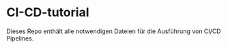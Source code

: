 # CI-CD-tutorial
Dieses Repo enthält alle notwendigen Dateien für die Ausführung von CI/CD Pipelines. 
